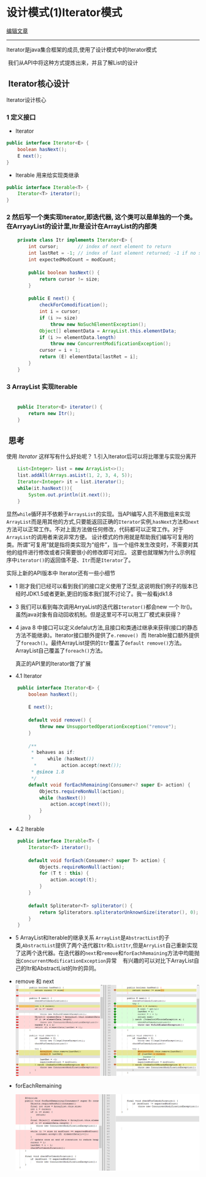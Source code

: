 
# 设计模式(1)Iterator模式
[编辑文章](https://github.com/WilliamGai/WilliamGai.github.io/edit/master/java/%E8%AE%BE%E8%AE%A1%E6%A8%A1%E5%BC%8F%E4%B9%8B%E7%BE%8E(1)Iterator%E6%A8%A1%E5%BC%8F.md)  
  
---  
  
Iterator是java集合框架的成员,使用了设计模式中的Iterator模式
  
  我们从API中将这种方式提炼出来，并且了解List的设计
  
##  Iterator核心设计
Iterator设计核心
### 1 定义接口

- Iterator
``` java
public interface Iterator<E> {
    boolean hasNext();
    E next();
}
```
- Iterable 用来给实现类继承
``` java
public interface Iterable<T> {
    Iterator<T> iterator();
}
```  

### 2 然后写一个类实现Iterator,即迭代器, 这个类可以是单独的一个类。在ArryayList的设计里,Itr是设计在ArrayList的内部类
``` java
    private class Itr implements Iterator<E> {
        int cursor;       // index of next element to return
        int lastRet = -1; // index of last element returned; -1 if no such
        int expectedModCount = modCount;

        public boolean hasNext() {
            return cursor != size;
        }

        public E next() {
            checkForComodification();
            int i = cursor;
            if (i >= size)
                throw new NoSuchElementException();
            Object[] elementData = ArrayList.this.elementData;
            if (i >= elementData.length)
                throw new ConcurrentModificationException();
            cursor = i + 1;
            return (E) elementData[lastRet = i];
        }
    }
```  

### 3 ArrayList 实现Iterable
``` java
    
    public Iterator<E> iterator() {
        return new Itr();
    }
```  

##  思考
使用 _Iterator_ 这样写有什么好处呢？
1.引入Iterator后可以将比哪里与实现分离开
``` java
    List<Integer> list = new ArrayList<>();
    list.addAll(Arrays.asList(1, 2, 3, 4, 5));
    Iterator<Integer> it = list.iterator();
	while(it.hasNext()){
		System.out.println(it.next());
	}
```
   显然`while`循环并不依赖于`ArraysList`的实现。当API编写人员不用数组来实现`ArrayList`而是用其他的方式,只要能返回正确的`Iterator`实例,`hasNext`方法和`next`方法可以正常工作。不对上面方法做任何修改，代码都可以正常工作。对于`ArrayList`的调用者来说非常方便。
   设计模式的作用就是帮助我们编写可复用的类。所谓“可复用”就是指将类实现为“组件”，当一个组件发生改变时，不需要对其他的组件进行修改或者只需要很小的修改即可对应。
这要也就理解为什么示例程序中`iterator()`的返回值不是、`Itr`而是`Iterator`了。

实际上新的API版本中
Iterator还有一些小细节

- 1 刚才我们已经可以看到我们的接口定义使用了泛型,这说明我们例子的版本已经时JDK1.5或者更新,更旧的版本我们就不讨论了。我一般看jdk1.8
- 3 我们可以看到每次调用ArryaList的迭代器`Iterator()`都会new 一个 Itr()。虽然java对象有自动回收机制。但是这里可不可以用工厂模式来获得？
- 4 java 8 中接口可以定义defalut方法,且接口和类通过继承来获得(接口的静态方法不能继承)。Iterator接口额外提供了`e.remove() `而 Iterable接口额外提供了`foreach()`。最终ArrayList提供的`Itr`覆盖了`default remove()`方法。ArrayList自己覆盖了`foreach()`方法。

  真正的API里的Iterator做了扩展
- 4.1 Iterator
``` java
    public interface Iterator<E> {
        boolean hasNext();

        E next();

        default void remove() {
            throw new UnsupportedOperationException("remove");
        }

        /**
         * behaves as if:
         *     while (hasNext())
          *         action.accept(next());
         * @since 1.8
         */
        default void forEachRemaining(Consumer<? super E> action) {
            Objects.requireNonNull(action);
            while (hasNext())
                action.accept(next());
        	}
    	}
```

- 4.2 Iterable
``` java
    public interface Iterable<T> {
        Iterator<T> iterator();

        default void forEach(Consumer<? super T> action) {
            Objects.requireNonNull(action);
            for (T t : this) {
                action.accept(t);
            }
        }

        default Spliterator<T> spliterator() {
            return Spliterators.spliteratorUnknownSize(iterator(), 0);
        }
    }
```
- 5 ArrayList和Iterable的继承关系
    `ArrayList`是`AbstractList`的子类,`AbstractList`提供了两个迭代器`Itr`和`ListItr`,但是`ArryList`自己重新实现了这两个迭代器。在迭代器的`next`和`remove`和`forEachRemaining`方法中均能抛出`ConcurrentModificationException`异常
    有兴趣的可以对比下ArrayList自己的Itr和AbstractList的Itr的异同。
          
- remove 和 next
    ![image](image/gof_iterator_01.PNG)
      
- forEachRemaining
  
  
    ![image](image/gof_iterator_02.PNG)
